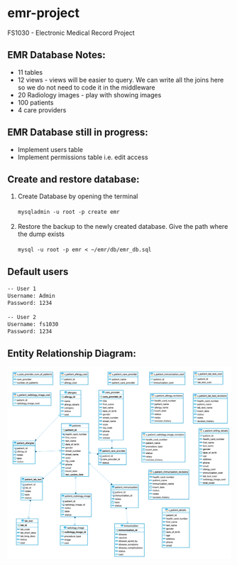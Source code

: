 # emr-project
FS1030 - Electronic Medical Record Project

## EMR Database Notes:
* 11 tables
* 12 views - views will be easier to query. We can write all the joins here so we do not need to code it in the middleware
* 20 Radiology images -  play with showing images
* 100 patients
* 4 care providers

## EMR Database still in progress:
* Implement users table
* Implement permissions table i.e. edit access

## Create and restore database:
1. Create Database by opening the terminal<br><br>
`mysqladmin -u root -p create emr`<br><br>
2. Restore the backup to the newly created database. Give the path where the dump exists<br><br>
`mysql -u root -p emr < ~/emr/db/emr_db.sql`

## Default users
```
-- User 1
Username: Admin
Password: 1234

-- User 2
Username: fs1030
Password: 1234
```

## Entity Relationship Diagram:
![](/db/emr_er_diagram.png)

